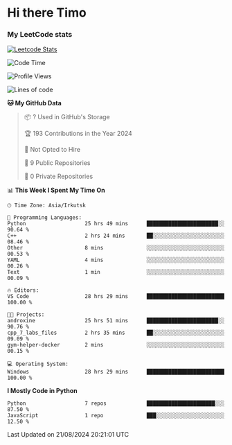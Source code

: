 # Hi there Timo
### My LeetCode stats
[![Leetcode Stats](https://leetcard.jacoblin.cool/przdtl?border=0&radius=20&ext=heatmap&theme=nord)](https://leetcode.com/przdtl)

<!--START_SECTION:waka-->
![Code Time](http://img.shields.io/badge/Code%20Time-240%20hrs%2035%20mins-blue)

![Profile Views](http://img.shields.io/badge/Profile%20Views-114-blue)

![Lines of code](https://img.shields.io/badge/From%20Hello%20World%20I%27ve%20Written-52.7%20thousand%20lines%20of%20code-blue)

**🐱 My GitHub Data** 

> 📦 ? Used in GitHub's Storage 
 > 
> 🏆 193 Contributions in the Year 2024
 > 
> 🚫 Not Opted to Hire
 > 
> 📜 9 Public Repositories 
 > 
> 🔑 0 Private Repositories 
 > 
📊 **This Week I Spent My Time On** 

```text
🕑︎ Time Zone: Asia/Irkutsk

💬 Programming Languages: 
Python                   25 hrs 49 mins      ███████████████████████░░   90.64 % 
C++                      2 hrs 24 mins       ██░░░░░░░░░░░░░░░░░░░░░░░   08.46 % 
Other                    8 mins              ░░░░░░░░░░░░░░░░░░░░░░░░░   00.53 % 
YAML                     4 mins              ░░░░░░░░░░░░░░░░░░░░░░░░░   00.26 % 
Text                     1 min               ░░░░░░░░░░░░░░░░░░░░░░░░░   00.09 % 

🔥 Editors: 
VS Code                  28 hrs 29 mins      █████████████████████████   100.00 % 

🐱‍💻 Projects: 
androxine                25 hrs 51 mins      ███████████████████████░░   90.76 % 
cpp_7_labs_files         2 hrs 35 mins       ██░░░░░░░░░░░░░░░░░░░░░░░   09.09 % 
gym-helper-docker        2 mins              ░░░░░░░░░░░░░░░░░░░░░░░░░   00.15 % 

💻 Operating System: 
Windows                  28 hrs 29 mins      █████████████████████████   100.00 % 
```

**I Mostly Code in Python** 

```text
Python                   7 repos             ██████████████████████░░░   87.50 % 
JavaScript               1 repo              ███░░░░░░░░░░░░░░░░░░░░░░   12.50 % 
```




 Last Updated on 21/08/2024 20:21:01 UTC
<!--END_SECTION:waka-->
